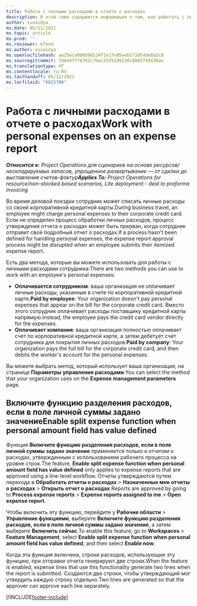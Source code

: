 ```yaml
---
title: Работа с личными расходами в отчете о расходах
description: В этой теме содержится информация о том, как работать с личными расходами, которые несут сотрудники во время деловых поездок.
author: suvaidya
ms.date: 05/11/2021
ms.topic: article
ms.prod: ''
ms.reviewer: kfend
ms.author: suvaidya
ms.openlocfilehash: ae25eca08089d224f1e17e95eeb571054de8a5c0
ms.sourcegitcommit: fd6e9ff78392c7bac35591d9130c00d2750438ae
ms.translationtype: HT
ms.contentlocale: ru-RU
ms.lasthandoff: 05/12/2021
ms.locfileid: "6025700"
---
```

# <a name="work-with-personal-expenses-on-an-expense-report"></a><span data-ttu-id="dc227-103">Работа с личными расходами в отчете о расходах</span><span class="sxs-lookup"><span data-stu-id="dc227-103">Work with personal expenses on an expense report</span></span>

<span data-ttu-id="dc227-104">_**Относится к:** Project Operations для сценариев на основе ресурсов/нескладируемых запасов, упрощенное развертывание — от сделки до выставления счетов-фактур_</span><span class="sxs-lookup"><span data-stu-id="dc227-104">_**Applies To:** Project Operations for resource/non-stocked based scenarios, Lite deployment - deal to proforma invoicing_</span></span>

<span data-ttu-id="dc227-105">Во время деловой поездки сотрудник может списать личные расходы со своей корпоративной кредитной карты.</span><span class="sxs-lookup"><span data-stu-id="dc227-105">During business travel, an employee might charge personal expenses to their corporate credit card.</span></span> <span data-ttu-id="dc227-106">Если не определен процесс обработки личных расходов, процесс утверждения отчета о расходах может быть прерван, когда сотрудник отправит свой подробный отчет о расходах.</span><span class="sxs-lookup"><span data-stu-id="dc227-106">If a process hasn't been defined for handling personal expenses, the expense report approval process might be disrupted when an employee submits their itemized expense report.</span></span>

<span data-ttu-id="dc227-107">Есть два метода, которые вы можете использовать для работы с личными расходами сотрудника:</span><span class="sxs-lookup"><span data-stu-id="dc227-107">There are two methods you can use to work with an employee's personal expenses:</span></span>

  - <span data-ttu-id="dc227-108">**Оплачивается сотрудником**: ваша организация не оплачивает личные расходы, указанные в счете по корпоративной кредитной карте.</span><span class="sxs-lookup"><span data-stu-id="dc227-108">**Paid by employee**: Your organization doesn't pay personal expenses that appear on the bill for the corporate credit card.</span></span> <span data-ttu-id="dc227-109">Вместо этого сотрудник оплачивает расходы поставщику кредитной карты напрямую.</span><span class="sxs-lookup"><span data-stu-id="dc227-109">Instead, the employee pays the credit card vendor directly for the expenses.</span></span> 
  - <span data-ttu-id="dc227-110">**Оплачивает компания**: ваша организация полностью оплачивает счет по корпоративной кредитной карте, а затем дебетует счет сотрудника для покрытия личных расходов.</span><span class="sxs-lookup"><span data-stu-id="dc227-110">**Paid by company**: Your organization pays the full bill for the corporate credit card, and then debits the worker's account for the personal expenses.</span></span>

<span data-ttu-id="dc227-111">Вы можете выбрать метод, который использует ваша организация, на странице **Параметры управления расходами**.</span><span class="sxs-lookup"><span data-stu-id="dc227-111">You can select the method that your organization uses on the **Expense management parameters** page.</span></span>


## <a name="enable-split-expense-function-when-personal-amount-field-has-value-defined"></a><span data-ttu-id="dc227-112">Включите функцию разделения расходов, если в поле личной суммы задано значение</span><span class="sxs-lookup"><span data-stu-id="dc227-112">Enable split expense function when personal amount field has value defined</span></span>

<span data-ttu-id="dc227-113">Функция **Включите функцию разделения расходов, если в поле личной суммы задано значение** применяется только к отчетам о расходах, утвержденным с использованием рабочего процесса на уровне строк.</span><span class="sxs-lookup"><span data-stu-id="dc227-113">The feature, **Enable split expense function when personal amount field has value defined** only applies to expense reports that are approved using a line-level workflow.</span></span> <span data-ttu-id="dc227-114">Отчеты утверждаются путем перехода в **Обработать отчеты о расходах** > **Назначенные мне отчеты о расходах** > **Открыть отчет о расходах**.</span><span class="sxs-lookup"><span data-stu-id="dc227-114">Reports are approved by going to **Process expense reports** > **Expense reports assigned to me** > **Open expense report**.</span></span> 

<span data-ttu-id="dc227-115">Чтобы включить эту функцию, перейдите у **Рабочие области** > **Управление функциями**, выберите **Включите функцию разделения расходов, если в поле личной суммы задано значение**, а затем выберите **Включить сейчас**.</span><span class="sxs-lookup"><span data-stu-id="dc227-115">To enable this feature, go to **Workspaces** > **Feature Management**, select **Enable split expense function when personal amount field has value defined**, and then select **Enable now**.</span></span> 

<span data-ttu-id="dc227-116">Когда эта функция включена, строки расходов, использующие эту функцию, при отправке отчета генерируют две строки.</span><span class="sxs-lookup"><span data-stu-id="dc227-116">When the feature is enabled, expense lines that use this functionality generate two lines when the report is submitted.</span></span> <span data-ttu-id="dc227-117">Создаются две строки, чтобы утверждающий мог утвердить каждую строку отдельно.</span><span class="sxs-lookup"><span data-stu-id="dc227-117">Two lines are generated so that the approver can approve each line separately.</span></span>


[!INCLUDE[footer-include](../includes/footer-banner.md)]
